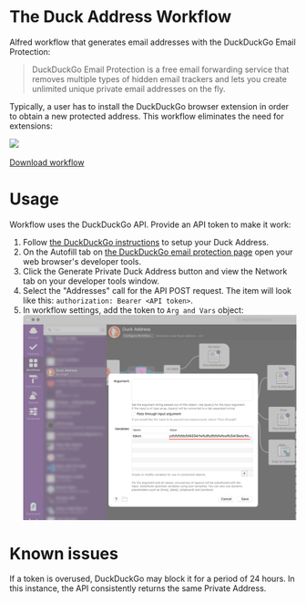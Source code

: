 # The Duck Address Workflow
Alfred workflow that generates email addresses with the DuckDuckGo Email Protection:

> DuckDuckGo Email Protection is a free email forwarding service that removes multiple types of hidden email trackers and lets you create unlimited unique private email addresses on the fly.

Typically, a user has to install the DuckDuckGo browser extension in order to obtain a new protected address. This workflow eliminates the need for extensions:

![](https://i.imgur.com/BfMXDux.gif)

[Download workflow](https://github.com/kkhrv/Duck-Address-workflow/raw/main/workflow/Duck%20Address.alfredworkflow)

# Usage
Workflow uses the DuckDuckGo API. Provide an API token to make it work:
1. Follow [the DuckDuckGo instructions](https://duckduckgo.com/email) to setup your Duck Address.
2. On the Autofill tab on [the DuckDuckGo email protection page](https://duckduckgo.com/email/settings/autofill) open your web browser's developer tools.
3. Click the Generate Private Duck Address button and view the Network tab on your developer tools window.
4. Select the "Addresses" call for the API POST request. The item will look like this: `authorization: Bearer <API token>`.
5. In workflow settings, add the token to `Arg and Vars` object:
   
![Arg and Vars](assets/insertToken.png)

# Known issues
If a token is overused, DuckDuckGo may block it for a period of 24 hours. In this instance, the API consistently returns the same Private Address.
